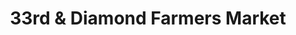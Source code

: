 ---
title: "33rd & Diamond Farmers Market"
url: /philadelphia/33rd-und-diamond-farmers-market/
shop: Hofladen
---